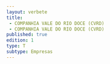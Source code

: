```yaml
---
layout: verbete
title:
 - COMPANHIA VALE DO RIO DOCE (CVRD)
 - COMPANHIA VALE DO RIO DOCE (CVRD)
published: true
edition: 1  
type: T
subtype: Empresas
---
```


